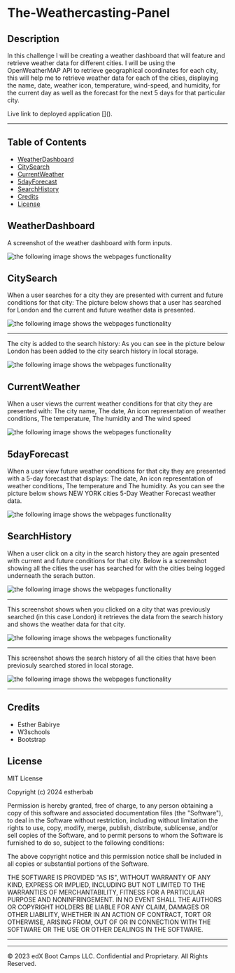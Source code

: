 # The-Weathercasting-Panel

## Description
In this challenge I will be creating a weather dashboard that will feature and retrieve weather data for different cities. 
I will be using the OpenWeatherMAP API to retrieve geographical coordinates for each city, this will help me to retrieve weather data for each of the cities, displaying the name, date, weather icon, temperature, wind-speed, and humidity, for the current day as well as the forecast for the next 5 days for that particular city.




Live link to deployed application [[]](https://estherbab.github.io/The-Weathercasting-Panel/)().

---


## Table of Contents 



* [WeatherDashboard](#WeatherDashboard)
* [CitySearch](#CitySearch)
* [CurrentWeather](#CurrentWeather)
* [5dayForecast](#5dayForecast)
* [SearchHistory](#SearchHistory)
* [Credits](#credits)
* [License](#license)



## WeatherDashboard 
A screenshot of the weather dashboard with form inputs.

![the following image shows the webpages functionality](Assets/images/Screenshot%202024-02-04%20at%2015.13.45.png)




## CitySearch
When a user searches for a city they are presented with current and future conditions for that city: The picture below shows that a user has searched for London and the current and future weather data is presented.

![the following image shows the webpages functionality](Assets/images/Screenshot%202024-02-04%20at%2015.22.11.png)





---


The city is added to the search history: As you can see in the picture below London has been added to the city search history in local storage.

![the following image shows the webpages functionality](Assets/images/Screenshot%202024-02-04%20at%2015.23.28.png)








## CurrentWeather
When a user views the current weather conditions for that city they are presented with: The city name, The date, An icon representation of weather conditions, The temperature, The humidity and The wind speed

![the following image shows the webpages functionality](Assets/images/Screenshot%202024-02-04%20at%2015.34.21.png)



## 5dayForecast
When a user view future weather conditions for that city they are presented with a 5-day forecast that displays:
The date, An icon representation of weather conditions, The temperature and The humidity. As you can see the picture below shows NEW YORK cities 5-Day Weather Forecast weather data.

![the following image shows the webpages functionality](Assets/images/Screenshot%202024-02-05%20at%2000.50.31.png)



##  SearchHistory

When a user click on a city in the search history they are again presented with current and future conditions for that city.
Below is a screenshot showing all the cities the user has searched for with the cities being logged underneath the serach button.

![the following image shows the webpages functionality](Assets/images/Screenshot%202024-02-05%20at%2000.56.27.png)


---



This screenshot shows when you clicked on a city that was previously searched (in this case London) it retrieves the data from the search history and shows the weather data for that city.

![the following image shows the webpages functionality](Assets/images/Screenshot%202024-02-05%20at%2000.57.48.png)


---



This screenshot shows the search history of all the cities that have been previosuly searched stored in local storage.

![the following image shows the webpages functionality](Assets/images/Screenshot%202024-02-05%20at%2000.58.36.png)




---

## Credits

* Esther Babirye
* W3schools
* Bootstrap






## License
MIT License

Copyright (c) 2024 estherbab

Permission is hereby granted, free of charge, to any person obtaining a copy
of this software and associated documentation files (the "Software"), to deal
in the Software without restriction, including without limitation the rights
to use, copy, modify, merge, publish, distribute, sublicense, and/or sell
copies of the Software, and to permit persons to whom the Software is
furnished to do so, subject to the following conditions:

The above copyright notice and this permission notice shall be included in all
copies or substantial portions of the Software.

THE SOFTWARE IS PROVIDED "AS IS", WITHOUT WARRANTY OF ANY KIND, EXPRESS OR
IMPLIED, INCLUDING BUT NOT LIMITED TO THE WARRANTIES OF MERCHANTABILITY,
FITNESS FOR A PARTICULAR PURPOSE AND NONINFRINGEMENT. IN NO EVENT SHALL THE
AUTHORS OR COPYRIGHT HOLDERS BE LIABLE FOR ANY CLAIM, DAMAGES OR OTHER
LIABILITY, WHETHER IN AN ACTION OF CONTRACT, TORT OR OTHERWISE, ARISING FROM,
OUT OF OR IN CONNECTION WITH THE SOFTWARE OR THE USE OR OTHER DEALINGS IN THE
SOFTWARE.



---



---

© 2023 edX Boot Camps LLC. Confidential and Proprietary. All Rights Reserved.
